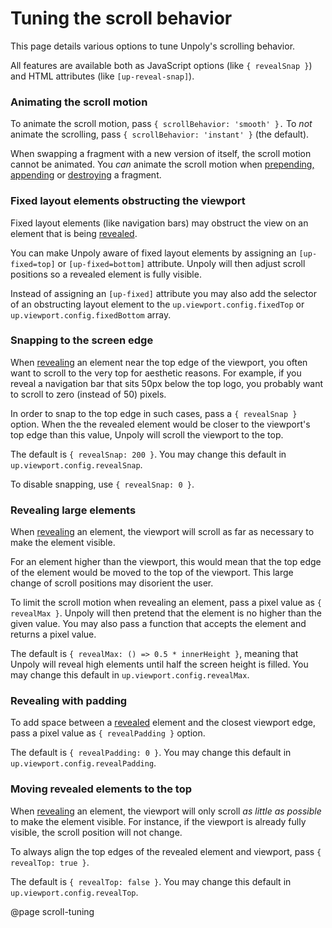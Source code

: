 Tuning the scroll behavior
==========================

This page details various options to tune Unpoly's scrolling behavior.

All features are available both as JavaScript options (like `{ revealSnap }`) and
HTML attributes (like `[up-reveal-snap]`).


### Animating the scroll motion

To animate the scroll motion, pass `{ scrollBehavior: 'smooth' }.`
To *not* animate the scrolling, pass `{ scrollBehavior: 'instant' }` (the default).

When swapping a fragment with a new version of itself, the scroll motion cannot be animated.
You *can* animate the scroll motion when [prepending, appending](/targeting-fragments#appending-or-prepending-content)
or [destroying](/up.destroy) a fragment.


### Fixed layout elements obstructing the viewport

Fixed layout elements (like navigation bars) may obstruct the view on
an element that is being [revealed](/up.reveal).

You can make Unpoly aware of fixed layout elements by assigning an `[up-fixed=top]`
or `[up-fixed=bottom]` attribute. Unpoly will then adjust scroll positions so a
revealed element is fully visible.

Instead of assigning an `[up-fixed]` attribute you may also add the selector
of an obstructing layout element to the `up.viewport.config.fixedTop` or
`up.viewport.config.fixedBottom` array.


### Snapping to the screen edge

When [revealing](/up.reveal) an element near the top edge of the viewport,
you often want to scroll to the very top for aesthetic reasons. For example, if you reveal a navigation
bar that sits 50px below the top logo, you probably want to scroll to zero (instead of 50) pixels.

In order to snap to the top edge in such cases, pass a `{ revealSnap }` option.
When the the revealed element would be closer to the viewport's top edge
than this value, Unpoly will scroll the viewport to the top.

The default is `{ revealSnap: 200 }`.
You may change this default in `up.viewport.config.revealSnap`.

To disable snapping, use `{ revealSnap: 0 }`.


### Revealing large elements

When [revealing](/up.reveal) an element, the viewport will scroll
as far as necessary to make the element visible.

For an element higher than the viewport, this would mean that the top edge of the element
would be moved to the top of the viewport. This large change of scroll positions may
disorient the user.

To limit the scroll motion when revealing an element, pass a pixel value
as `{ revealMax }`. Unpoly will then pretend that the element is no higher than the
given value. You may also pass a function that accepts the element and returns
a pixel value.

The default is `{ revealMax: () => 0.5 * innerHeight }`, meaning that Unpoly will
reveal high elements until half the screen height is filled.
You may change this default in `up.viewport.config.revealMax`.


### Revealing with padding

To add space between a [revealed](/up.reveal) element and the closest viewport edge,
pass a pixel value as `{ revealPadding }` option.

The default is `{ revealPadding: 0 }`.
You may change this default in `up.viewport.config.revealPadding`.


### Moving revealed elements to the top

When [revealing](/up.reveal) an element, the viewport will only scroll
*as little as possible* to make the element visible. For instance, if the viewport is
already fully visible, the scroll position will not change.

To always align the top edges of the revealed element and viewport,
pass `{ revealTop: true }`.

The default is `{ revealTop: false }`.
You may change this default in `up.viewport.config.revealTop`.


@page scroll-tuning
